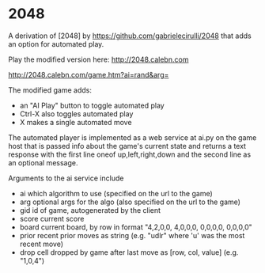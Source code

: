 # 2048
A derivation of [2048] by https://github.com/gabrielecirulli/2048
that adds an option for automated play.

Play the modified version here: http://2048.calebn.com

http://2048.calebn.com/game.htm?ai=rand&arg=

The modified game adds:
* an "AI Play" button to toggle automated play
* Ctrl-X also toggles automated play
* X makes a single automated move

The automated player is implemented as a web service at ai.py on
the game host that is passed info about the game's current state and
returns a text response with the first line oneof up,left,right,down
and the second line as an optional message.

Arguments to the ai service include
*  ai     which algorithm to use (specified on the url to the game)
*  arg    optional args for the algo (also specified on the url to the game)
*  gid    id of game, autogenerated by the client
*  score  current score
*  board  current board, by row in format "4,2,0,0, 4,0,0,0, 0,0,0,0, 0,0,0,0"
*  prior  recent prior moves as string (e.g. "udlr" where 'u' was the most recent move)
*  drop   cell dropped by game after last move as [row, col, value] (e.g. "1,0,4")

